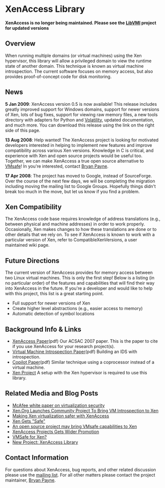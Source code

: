 # XenAccess Library #

**XenAccess is no longer being maintained.  Please see the [LibVMI](http://www.libvmi.com) project for updated versions**

## Overview ##
When running multiple domains (or virtual machines) using the Xen hypervisor, this library will allow a privileged domain to view the runtime state of another domain. This technique is known as virtual machine introspection. The current software focuses on memory access, but also provides proof-of-concept code for disk monitoring.

## News ##
**5 Jan 2009**: XenAccess version 0.5 is now available!  This release includes greatly improved support for Windows domains, support for newer versions of Xen, lots of bug fixes, support for viewing raw memory files, a new tools directory with adapters for Python and [Volatility](https://www.volatilesystems.com/default/volatility), updated documentation, and much more.  You can download this release using the link on the right side of this page.

**13 Aug 2008**: Help wanted!  The XenAccess project is looking for motivated developers interested in helping to implement new features and improve compatibility across various Xen versions.  Knowledge in C is critical, and experience with Xen and open source projects would be useful too.  Together, we can make XenAccess a true open source alternative to [VMsafe](http://www.vmware.com/overview/security/vmsafe.html)!  In you're interested, contact [Bryan Payne](http://www.bryanpayne.org/4_contact.php).

**17 Apr 2008**: The project has moved to Google, instead of SourceForge.  Over the course of the next few days, we will be completing the migration including moving the mailing list to Google Groups.  Hopefully things didn't break too much in the move, but let us know if you find a problem.

## Xen Compatibility ##
The XenAccess code base requires knowledge of address translations (e.g., between physical and machine addresses) in order to work properly.  Occasionally, Xen makes changes to how these translations are done or to other details that we rely on.  To see if XenAccess is known to work with a particular version of Xen, refer to CompatibleXenVersions, a user maintained wiki page.

## Future Directions ##
The current version of XenAccess provides for memory access between two Linux virtual machines. This is only the first step! Below is a listing (in no particular order) of the features and capabilities that will find their way into XenAccess in the future. If you're a developer and would like to help with this project, this list is a great starting point.
  * Full support for newer versions of Xen
  * Create higher level abstractions (e.g., easier access to memory)
  * Automatic detection of symbol locations

## Background Info & Links ##
  * [XenAccess Paper](http://www.bryanpayne.org/research/papers/acsac07.pdf)(pdf) Our ACSAC 2007 paper.  This is the paper to cite if you use XenAccess for your research project(s).
  * [Virtual Machine Introspection Paper](http://suif.stanford.edu/papers/vmi-ndss03.pdf)(pdf) Building an IDS with introspection.
  * [Copilot Paper](http://www.usenix.org/events/sec04/tech/full_papers/petroni/petroni.pdf)(pdf) Similar technique using a coprocessor instead of a virtual machine.
  * [Xen Project](http://xen.org) A setup with the Xen hypervisor is required to use this library.

## Related Media and Blog Posts ##
  * [McAfee white paper on virtualization security](http://www.mcafee.com/us/local_content/white_papers/wp_avert_virtualization_and_security.zip)
  * [Xen.Org Launches Community Project To Bring VM Introspection to Xen](http://rationalsecurity.typepad.com/blog/2008/10/xenorg-launches-community-project-to-bring-vm-introspection-to-xen.html)
  * [Making Xen virtualization safer with XenAccess](http://news.cnet.com/8301-13505_3-10015925-16.html)
  * [Xen Gets "Safe"](http://telematique.typepad.com/twf/2008/08/xen-gets-safe.html)
  * [An open source project may bring VMsafe capabilities to Xen](http://www.virtualization.info/2008/08/open-source-project-may-bring-vmsafe.html)
  * [XenAccess Projects Gets Wider Promotion](http://blog.xen.org/index.php/2008/08/13/xenaccess-projects-gets-wider-promotion/)
  * [VMSafe for Xen?](http://www.virtuize.com/?p=54)
  * [New Project: XenAccess Library](http://blog.xen.org/index.php/2008/08/08/new-project-xenaccess-library/)

## Contact Information ##
For questions about XenAccess, bug reports, and other related discussion please use the [mailing list](http://groups.google.com/group/xenaccess). For all other matters please contact the project maintainer, [Bryan Payne](http://www.bryanpayne.org/).